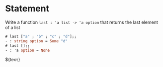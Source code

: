 # Statement

Write a function `last : 'a list -> 'a option` that returns the last element of a list

```ocaml
# last ["a" ; "b" ; "c" ; "d"];;
- : string option = Some "d"
# last [];;
- : 'a option = None
```
${tex`t`}